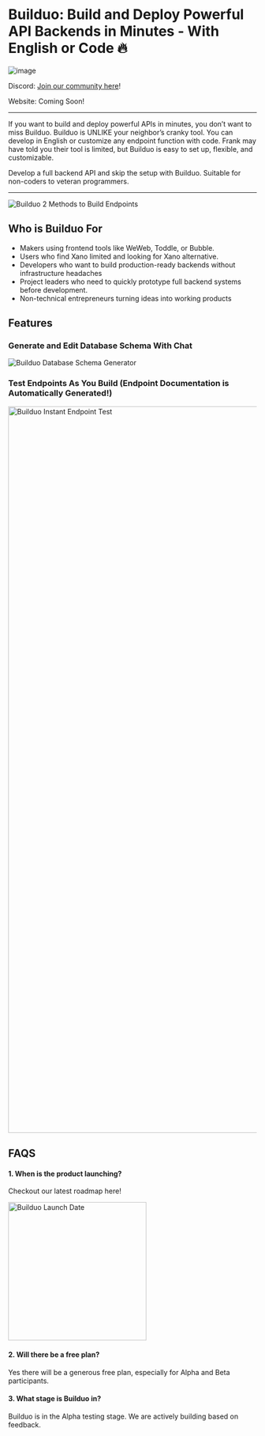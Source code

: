 # Builduo: Build and Deploy Powerful API Backends in Minutes - With English or Code 🔥

![image](https://github.com/user-attachments/assets/3645a4ae-2bd3-4987-a5b8-bb06d609bc23)

Discord: [Join our community here]([url](https://discord.gg/7VYFyQT3He))!

Website: Coming Soon!
___

If you want to build and deploy powerful APIs in minutes, you don’t want to miss Builduo. Builduo is UNLIKE your neighbor’s cranky tool. You can develop in English or customize any endpoint function with code. Frank may have told you their tool is limited, but Builduo is easy to set up, flexible, and customizable.

Develop a full backend API and skip the setup with Builduo. Suitable for non-coders to veteran programmers.

---

![Builduo 2 Methods to Build Endpoints](https://github.com/user-attachments/assets/7979f22c-f4ec-4eae-b463-cad03e7b7d88)

## Who is Builduo For
- Makers using frontend tools like WeWeb, Toddle, or Bubble.
- Users who find Xano limited and looking for Xano alternative.
- Developers who want to build production-ready backends without infrastructure headaches
- Project leaders who need to quickly prototype full backend systems before development.
- Non-technical entrepreneurs turning ideas into working products

## Features
### Generate and Edit Database Schema With Chat
![Builduo Database Schema Generator](https://github.com/user-attachments/assets/f683a9a4-43b2-46fb-9f3a-d8f3f6f423a3)


### Test Endpoints As You Build (Endpoint Documentation is Automatically Generated!)
<img width="1470" alt="Builduo Instant Endpoint Test" src="https://github.com/user-attachments/assets/2eeb9633-a664-44f1-ba88-67e22824de5f">

## FAQS
#### 1. When is the product launching?
Checkout our latest roadmap here!

<img width="280" alt="Builduo Launch Date" src="https://github.com/user-attachments/assets/4017b773-e882-43f2-8499-436ddb74c605">

#### 2. Will there be a free plan?
Yes there will be a generous free plan, especially for Alpha and Beta participants.
#### 3. What stage is Builduo in?
Builduo is in the Alpha testing stage. We are actively building based on feedback.
